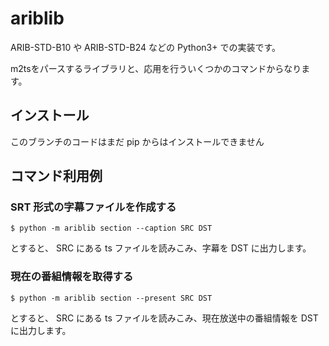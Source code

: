 # ariblib

ARIB-STD-B10 や ARIB-STD-B24 などの Python3+ での実装です。

m2tsをパースするライブラリと、応用を行ういくつかのコマンドからなります。

## インストール
このブランチのコードはまだ pip からはインストールできません

## コマンド利用例
### SRT 形式の字幕ファイルを作成する
```
$ python -m ariblib section --caption SRC DST
```
とすると、 SRC にある ts ファイルを読みこみ、字幕を DST に出力します。


### 現在の番組情報を取得する

```
$ python -m ariblib section --present SRC DST
```
とすると、 SRC にある ts ファイルを読みこみ、現在放送中の番組情報を DST に出力します。
